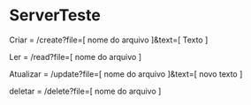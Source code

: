 # ServerTeste

Criar = /create?file=[ nome do arquivo ]&text=[ Texto ]

Ler = /read?file=[ nome do arquivo ]

Atualizar = /update?file=[ nome do arquivo ]&text=[ novo texto ]

deletar = /delete?file=[ nome do arquivo ]
